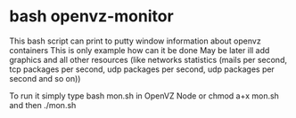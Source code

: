 # bash openvz-monitor
This bash script can print to putty window information about openvz containers
This is only example how can it be done
May be later ill add graphics and all other resources (like networks statistics (mails per second, tcp packages per second, udp packages per second, udp packages per second and so on))

To run it simply type bash mon.sh in OpenVZ Node or chmod a+x mon.sh and then ./mon.sh
